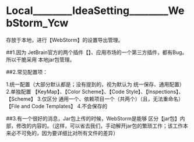 # Local________IdeaSetting________WebStorm_Ycw
存放于本地，进行【WebStorm】的设置导出管理。

##1.因为  JetBrain官方的两个插件【】、应用市场的一个第三方插件，都有Bug。所以干脆采用  本地jar包管理。

##2.常见配置项：

1.统一配置（大部分默认都是；没有提到的，视为默认为  统一保存、通用配置）
2.单独配置
    【KeyMap】、【Color Scheme】、【Code Style】、【Inspections】、【Scheme】
3.仅区分  通用一个、依赖项目一个（共两个）（且，无法重命名）
    【File and Code Templates】
4.不会保存的


##3.有一个很好的消息，Jar包上传的时候，WebStorm是能够  区分【jar包】内部，修改的内容的。（这样，可以省去我们，手动解开jar包的繁琐工作；该工作本来必不可免的，因为要详细比对所有文件的差异）
